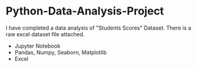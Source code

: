 # Python-Data-Analysis-Project

I have completed a data analysis of "Students Scores" Dataset. There is a raw excel dataset file attached.

* Jupyter Notebook
* Pandas, Numpy, Seaborn, Matplotlib
* Excel
  
